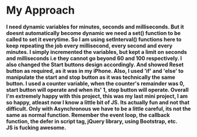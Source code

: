 # My Approach 


  **I need dynamic variables for minutes, seconds and milliseconds. But it doesnt automatically become dynamic
  we need a set() function to be called to set it everytime.
  So I am using setInterval() functions here to keep repeating the job every millisecond, every second and every minutes.
  I simply incremented the variables, but kept a limit on seconds and milliseconds i.e they cannot go beyond 60 and 100 
  respectively. I also changed the Start buttons design accordingly. And showed Reset button as required, as it was in my
  iPhone. Also, I used 'if' and 'else' to manipulate the start and stop button as it was technically the same button.
  I used a counter variable, when the counter's remainder was 0, start button will operate and when its' 1, stop button will
  operate.
  Overall I'm extremely happy with this project, this was my last mini project, I am so happy, atleast now I know a
  little bit of JS. Its actually fun and not that difficult. Only with Asynchronous we have to be a little careful, its
  not the same as normal function. 
  Remember the event loop, the callback function, the defer in script tag, jQuery library,
  using Bootstrap, etc.  
  JS is fucking awesome.**
